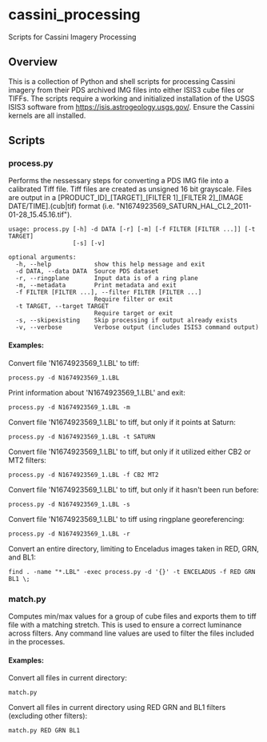 # cassini_processing
Scripts for Cassini Imagery Processing

## Overview

This is a collection of Python and shell scripts for processing Cassini imagery from their PDS archived IMG files into either ISIS3 cube files or TIFFs. The scripts require a working and initialized installation of the USGS ISIS3 software from https://isis.astrogeology.usgs.gov/. Ensure the Cassini kernels are all installed.

## Scripts

### process.py

Performs the nessessary steps for converting a PDS IMG file into a calibrated Tiff file. Tiff files are created as unsigned 16 bit grayscale. Files are output in a [PRODUCT_ID]\_[TARGET]\_[FILTER 1]\_[FILTER 2]\_[IMAGE DATE/TIME].(cub|tif) format (i.e. "N1674923569_SATURN_HAL_CL2_2011-01-28_15.45.16.tif").

```
usage: process.py [-h] -d DATA [-r] [-m] [-f FILTER [FILTER ...]] [-t TARGET]
                  [-s] [-v]

optional arguments:
  -h, --help            show this help message and exit
  -d DATA, --data DATA  Source PDS dataset
  -r, --ringplane       Input data is of a ring plane
  -m, --metadata        Print metadata and exit
  -f FILTER [FILTER ...], --filter FILTER [FILTER ...]
                        Require filter or exit
  -t TARGET, --target TARGET
                        Require target or exit
  -s, --skipexisting    Skip processing if output already exists
  -v, --verbose         Verbose output (includes ISIS3 command output)
```



#### Examples:

Convert file 'N1674923569_1.LBL' to tiff:
```
process.py -d N1674923569_1.LBL
```

Print information about 'N1674923569_1.LBL' and exit:
```
process.py -d N1674923569_1.LBL -m
```

Convert file 'N1674923569_1.LBL' to tiff, but only if it points at Saturn:
```
process.py -d N1674923569_1.LBL -t SATURN
```

Convert file 'N1674923569_1.LBL' to tiff, but only if it utilized either CB2 or MT2 filters:
```
process.py -d N1674923569_1.LBL -f CB2 MT2
```

Convert file 'N1674923569_1.LBL' to tiff, but only if it hasn't been run before:
```
process.py -d N1674923569_1.LBL -s
```

Convert file 'N1674923569_1.LBL' to tiff using ringplane georeferencing:
```
process.py -d N1674923569_1.LBL -r
```

Convert an entire directory, limiting to Enceladus images taken in RED, GRN, and BL1:
```
find . -name "*.LBL" -exec process.py -d '{}' -t ENCELADUS -f RED GRN BL1 \;
```


### match.py
Computes min/max values for a group of cube files and exports them to tiff file with a matching stretch. This is used to ensure a correct luminance across filters. Any command line values are used to filter the files included in the processes.

#### Examples:

Convert all files in current directory:
```
match.py
```

Convert all files in current directory using RED GRN and BL1 filters (excluding other filters):
```
match.py RED GRN BL1
```


